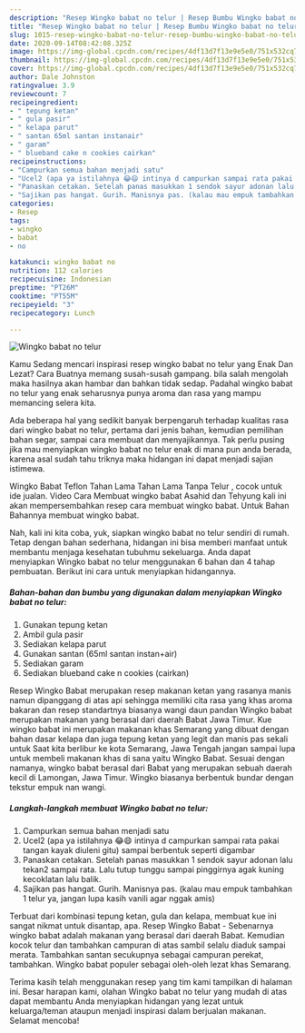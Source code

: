 ```yaml
---
description: "Resep Wingko babat no telur | Resep Bumbu Wingko babat no telur Yang Lezat"
title: "Resep Wingko babat no telur | Resep Bumbu Wingko babat no telur Yang Lezat"
slug: 1015-resep-wingko-babat-no-telur-resep-bumbu-wingko-babat-no-telur-yang-lezat
date: 2020-09-14T08:42:08.325Z
image: https://img-global.cpcdn.com/recipes/4df13d7f13e9e5e0/751x532cq70/wingko-babat-no-telur-foto-resep-utama.jpg
thumbnail: https://img-global.cpcdn.com/recipes/4df13d7f13e9e5e0/751x532cq70/wingko-babat-no-telur-foto-resep-utama.jpg
cover: https://img-global.cpcdn.com/recipes/4df13d7f13e9e5e0/751x532cq70/wingko-babat-no-telur-foto-resep-utama.jpg
author: Dale Johnston
ratingvalue: 3.9
reviewcount: 7
recipeingredient:
- " tepung ketan"
- " gula pasir"
- " kelapa parut"
- " santan 65ml santan instanair"
- " garam"
- " blueband cake n cookies cairkan"
recipeinstructions:
- "Campurkan semua bahan menjadi satu"
- "Ucel2 (apa ya istilahnya 😂😄 intinya d campurkan sampai rata pakai tangan kayak diuleni gitu) sampai berbentuk seperti digambar"
- "Panaskan cetakan. Setelah panas masukkan 1 sendok sayur adonan lalu tekan2 sampai rata. Lalu tutup tunggu sampai pinggirnya agak kuning kecoklatan lalu balik."
- "Sajikan pas hangat. Gurih. Manisnya pas. (kalau mau empuk tambahkan 1 telur ya, jangan lupa kasih vanili agar nggak amis)"
categories:
- Resep
tags:
- wingko
- babat
- no

katakunci: wingko babat no 
nutrition: 112 calories
recipecuisine: Indonesian
preptime: "PT26M"
cooktime: "PT55M"
recipeyield: "3"
recipecategory: Lunch

---
```



![Wingko babat no telur](https://img-global.cpcdn.com/recipes/4df13d7f13e9e5e0/751x532cq70/wingko-babat-no-telur-foto-resep-utama.jpg)

Kamu Sedang mencari inspirasi resep wingko babat no telur yang Enak Dan Lezat? Cara Buatnya memang susah-susah gampang. bila salah mengolah maka hasilnya akan hambar dan bahkan tidak sedap. Padahal wingko babat no telur yang enak seharusnya punya aroma dan rasa yang mampu memancing selera kita.

Ada beberapa hal yang sedikit banyak berpengaruh terhadap kualitas rasa dari wingko babat no telur, pertama dari jenis bahan, kemudian pemilihan bahan segar, sampai cara membuat dan menyajikannya. Tak perlu pusing jika mau menyiapkan wingko babat no telur enak di mana pun anda berada, karena asal sudah tahu triknya maka hidangan ini dapat menjadi sajian istimewa.

Wingko Babat Teflon Tahan Lama Tahan Lama Tanpa Telur , cocok untuk ide jualan. Video Cara Membuat wingko babat Asahid dan Tehyung kali ini akan mempersembahkan resep cara membuat wingko babat. Untuk Bahan Bahannya membuat wingko babat.


Nah, kali ini kita coba, yuk, siapkan wingko babat no telur sendiri di rumah. Tetap dengan bahan sederhana, hidangan ini bisa memberi manfaat untuk membantu menjaga kesehatan tubuhmu sekeluarga. Anda dapat menyiapkan Wingko babat no telur menggunakan 6 bahan dan 4 tahap pembuatan. Berikut ini cara untuk menyiapkan hidangannya.

<!--inarticleads1-->

##### Bahan-bahan dan bumbu yang digunakan dalam menyiapkan Wingko babat no telur:

1. Gunakan  tepung ketan
1. Ambil  gula pasir
1. Sediakan  kelapa parut
1. Gunakan  santan (65ml santan instan+air)
1. Sediakan  garam
1. Sediakan  blueband cake n cookies (cairkan)


Resep Wingko Babat merupakan resep makanan ketan yang rasanya manis namun dipanggang di atas api sehingga memiliki cita rasa yang khas aroma bakaran dan resep standartnya biasanya wangi daun pandan Wingko babat merupakan makanan yang berasal dari daerah Babat Jawa Timur. Kue wingko babat ini merupakan makanan khas Semarang yang dibuat dengan bahan dasar kelapa dan juga tepung ketan yang legit dan manis pas sekali untuk Saat kita berlibur ke kota Semarang, Jawa Tengah jangan sampai lupa untuk membeli makanan khas di sana yaitu Wingko Babat. Sesuai dengan namanya, wingko babat berasal dari Babat yang merupakan sebuah daerah kecil di Lamongan, Jawa Timur. Wingko biasanya berbentuk bundar dengan tekstur empuk nan wangi. 

<!--inarticleads2-->

##### Langkah-langkah membuat Wingko babat no telur:

1. Campurkan semua bahan menjadi satu
1. Ucel2 (apa ya istilahnya 😂😄 intinya d campurkan sampai rata pakai tangan kayak diuleni gitu) sampai berbentuk seperti digambar
1. Panaskan cetakan. Setelah panas masukkan 1 sendok sayur adonan lalu tekan2 sampai rata. Lalu tutup tunggu sampai pinggirnya agak kuning kecoklatan lalu balik.
1. Sajikan pas hangat. Gurih. Manisnya pas. (kalau mau empuk tambahkan 1 telur ya, jangan lupa kasih vanili agar nggak amis)


Terbuat dari kombinasi tepung ketan, gula dan kelapa, membuat kue ini sangat nikmat untuk disantap, apa. Resep Wingko Babat - Sebenarnya wingko babat adalah makanan yang berasal dari daerah Babat. Kemudian kocok telur dan tambahkan campuran di atas sambil selalu diaduk sampai merata. Tambahkan santan secukupnya sebagai campuran perekat, tambahkan. Wingko babat populer sebagai oleh-oleh lezat khas Semarang. 

Terima kasih telah menggunakan resep yang tim kami tampilkan di halaman ini. Besar harapan kami, olahan Wingko babat no telur yang mudah di atas dapat membantu Anda menyiapkan hidangan yang lezat untuk keluarga/teman ataupun menjadi inspirasi dalam berjualan makanan. Selamat mencoba!
